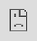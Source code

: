 ```yaml
---
layout: post
title: "DSP미디어의 다가오는 보이그룹 미래(미래)가 멤버 준혁의 프로필 티저를 공개한다."
author: "undefined"
thumbnail: "https://www.allkpop.com/upload/2021/02/content/022216/thumb/1612322166_olmal.jpg"
tags: 
---
```




<div class="video_wrapper" style="padding-top: 56.25%;">
    <iframe id="player" class="main_video" src="https://www.youtube.com/embed/LCx4cL9jsiU" width="100%" height="100%" frameborder="0" allowfullscreen="" style="display: block !important; position: absolute; top: 0px; left: 0px; width: 100%; height: 100%;"></iframe>
</div>


DSP미디어의 새로운 신인 보이그룹 미래(미래)가 멤버 소개를 이어가고 있다.

2월 3일 정오 KST에서, 미래는 팀의 첫 번째 멤버인 시영의 뒤를 이은 또 다른 멤버 준혁의 프로필 영화를 공개했다. 준혁이는 2000년 5월 16일에 태어났습니다. 혹시 놓치실지 모르니까 여기 프로필 사진 좀 보세요.

7명의 멤버로 구성돼 올해 3월 데뷔가 예상되는 미래는 KARD 이후 DSP 미디어로 데뷔하는 첫 번째 새로운 K-Pop 그룹을 맞이한다. `미래`라는 이름은 새로운 신인 보이그룹이 K-Pop의 미래를 발견하겠다는 각오를 알리는 신호탄이다.

미래는 이달 내내 멤버들을 소개할 예정이니, 계속 업데이트에 관심을 가져주세요.